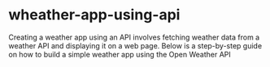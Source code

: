 # wheather-app-using-api
Creating a weather app using an API involves fetching weather data from a weather API and displaying it on a web page. Below is a step-by-step guide on how to build a simple weather app using the Open Weather API
